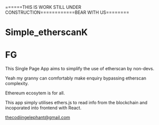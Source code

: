 
======THIS IS WORK STILL UNDER CONSTRUCTION============BEAR WITH US========

# Simple_etherscanK
# FG
This Single Page App aims to simplify the use of etherscan by non-devs.

Yeah my granny can comfortably make enquiry bypassing etherscan complexity. 

Ethereum ecosytem is for all.


This app simply utilises ethers.js to read info from the blockchain and incoporated into frontend with React.







thecodiingelephant@gmail.com


